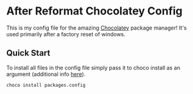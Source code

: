 # After Reformat Chocolatey Config
This is my config file for the amazing [Chocolatey](https://chocolatey.org/) package manager! It's used primarily after a factory reset of windows. 

## Quick Start
To install all files in the config file simply pass it to choco install as an argument (additional info [here](https://chocolatey.org/docs/commands-install#packagesconfig)).

`choco install packages.config`

